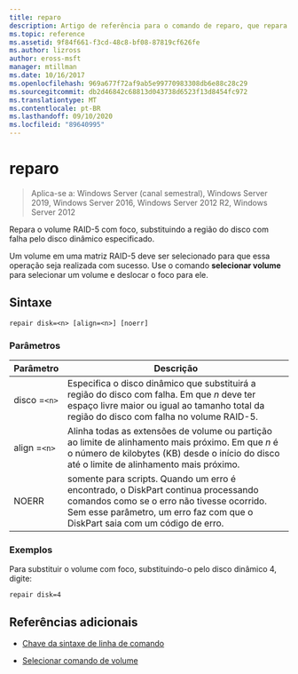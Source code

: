 ```yaml
---
title: reparo
description: Artigo de referência para o comando de reparo, que repara volumes RAID-5 substituindo a região do disco com falha por um disco dinâmico especificado.
ms.topic: reference
ms.assetid: 9f84f661-f3cd-48c8-bf08-87819cf626fe
ms.author: lizross
author: eross-msft
manager: mtillman
ms.date: 10/16/2017
ms.openlocfilehash: 969a677f72af9ab5e99770983308db6e88c28c29
ms.sourcegitcommit: db2d46842c68813d043738d6523f13d8454fc972
ms.translationtype: MT
ms.contentlocale: pt-BR
ms.lasthandoff: 09/10/2020
ms.locfileid: "89640995"
---
```

# <a name="repair"></a>reparo

> Aplica-se a: Windows Server (canal semestral), Windows Server 2019, Windows Server 2016, Windows Server 2012 R2, Windows Server 2012

Repara o volume RAID-5 com foco, substituindo a região do disco com falha pelo disco dinâmico especificado.

Um volume em uma matriz RAID-5 deve ser selecionado para que essa operação seja realizada com sucesso. Use o comando **selecionar volume** para selecionar um volume e deslocar o foco para ele.

## <a name="syntax"></a>Sintaxe

```
repair disk=<n> [align=<n>] [noerr]
```

### <a name="parameters"></a>Parâmetros

| Parâmetro | Descrição |
|--|--|
| disco =`<n>` | Especifica o disco dinâmico que substituirá a região do disco com falha. Em que *n* deve ter espaço livre maior ou igual ao tamanho total da região do disco com falha no volume RAID-5. |
| align =`<n>` | Alinha todas as extensões de volume ou partição ao limite de alinhamento mais próximo. Em que *n* é o número de kilobytes (KB) desde o início do disco até o limite de alinhamento mais próximo. |
| NOERR | somente para scripts. Quando um erro é encontrado, o DiskPart continua processando comandos como se o erro não tivesse ocorrido. Sem esse parâmetro, um erro faz com que o DiskPart saia com um código de erro. |

### <a name="examples"></a>Exemplos

Para substituir o volume com foco, substituindo-o pelo disco dinâmico 4, digite:

```
repair disk=4
```

## <a name="additional-references"></a>Referências adicionais

- [Chave da sintaxe de linha de comando](command-line-syntax-key.md)

- [Selecionar comando de volume](select-volume.md)